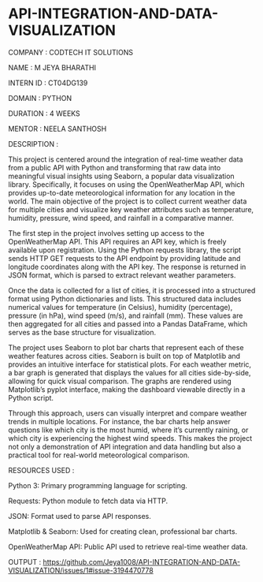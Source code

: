 # API-INTEGRATION-AND-DATA-VISUALIZATION

COMPANY : CODTECH IT SOLUTIONS

NAME : M JEYA BHARATHI

INTERN ID : CT04DG139

DOMAIN : PYTHON

DURATION : 4 WEEKS

MENTOR : NEELA SANTHOSH

DESCRIPTION :

This project is centered around the integration of real-time weather data from a public API with Python and transforming that raw data into meaningful visual insights using Seaborn, a popular data visualization library. Specifically, it focuses on using the OpenWeatherMap API, which provides up-to-date meteorological information for any location in the world. The main objective of the project is to collect current weather data for multiple cities and visualize key weather attributes such as temperature, humidity, pressure, wind speed, and rainfall in a comparative manner.

The first step in the project involves setting up access to the OpenWeatherMap API. This API requires an API key, which is freely available upon registration. Using the Python requests library, the script sends HTTP GET requests to the API endpoint by providing latitude and longitude coordinates along with the API key. The response is returned in JSON format, which is parsed to extract relevant weather parameters.

Once the data is collected for a list of cities, it is processed into a structured format using Python dictionaries and lists. This structured data includes numerical values for temperature (in Celsius), humidity (percentage), pressure (in hPa), wind speed (m/s), and rainfall (mm). These values are then aggregated for all cities and passed into a Pandas DataFrame, which serves as the base structure for visualization.

The project uses Seaborn to plot bar charts that represent each of these weather features across cities. Seaborn is built on top of Matplotlib and provides an intuitive interface for statistical plots. For each weather metric, a bar graph is generated that displays the values for all cities side-by-side, allowing for quick visual comparison. The graphs are rendered using Matplotlib’s pyplot interface, making the dashboard viewable directly in a Python script.

Through this approach, users can visually interpret and compare weather trends in multiple locations. For instance, the bar charts help answer questions like which city is the most humid, where it’s currently raining, or which city is experiencing the highest wind speeds. This makes the project not only a demonstration of API integration and data handling but also a practical tool for real-world meteorological comparison.

RESOURCES USED :

Python 3: Primary programming language for scripting.

Requests: Python module to fetch data via HTTP.

JSON: Format used to parse API responses.

Matplotlib & Seaborn: Used for creating clean, professional bar charts.

OpenWeatherMap API: Public API used to retrieve real-time weather data.

OUTPUT : 
https://github.com/Jeya1008/API-INTEGRATION-AND-DATA-VISUALIZATION/issues/1#issue-3194470778
